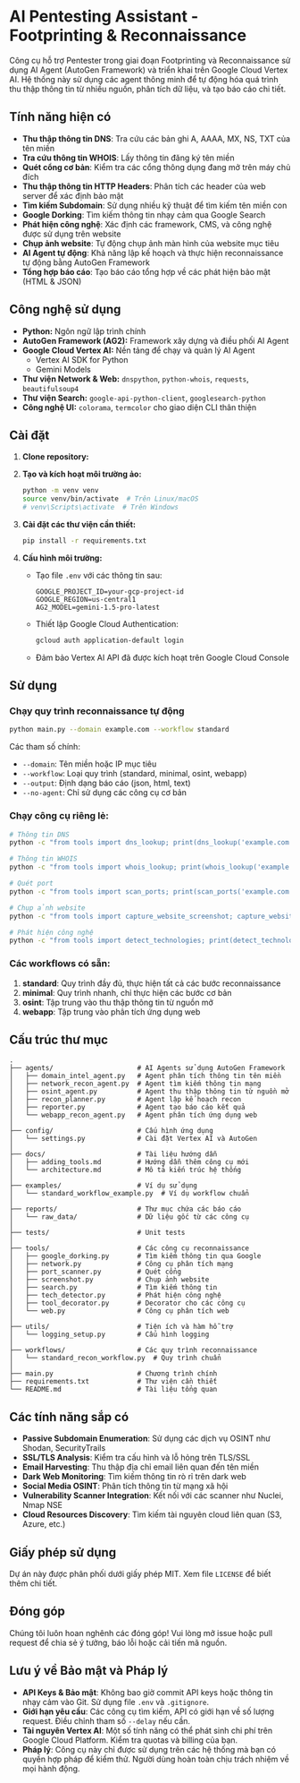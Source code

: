 # AI Pentesting Assistant - Footprinting & Reconnaissance

Công cụ hỗ trợ Pentester trong giai đoạn Footprinting và Reconnaissance sử dụng AI Agent (AutoGen Framework) và triển khai trên Google Cloud Vertex AI. Hệ thống này sử dụng các agent thông minh để tự động hóa quá trình thu thập thông tin từ nhiều nguồn, phân tích dữ liệu, và tạo báo cáo chi tiết.

## Tính năng hiện có

* **Thu thập thông tin DNS**: Tra cứu các bản ghi A, AAAA, MX, NS, TXT của tên miền
* **Tra cứu thông tin WHOIS**: Lấy thông tin đăng ký tên miền
* **Quét cổng cơ bản**: Kiểm tra các cổng thông dụng đang mở trên máy chủ đích
* **Thu thập thông tin HTTP Headers**: Phân tích các header của web server để xác định bảo mật
* **Tìm kiếm Subdomain**: Sử dụng nhiều kỹ thuật để tìm kiếm tên miền con
* **Google Dorking**: Tìm kiếm thông tin nhạy cảm qua Google Search
* **Phát hiện công nghệ**: Xác định các framework, CMS, và công nghệ được sử dụng trên website
* **Chụp ảnh website**: Tự động chụp ảnh màn hình của website mục tiêu
* **AI Agent tự động**: Khả năng lập kế hoạch và thực hiện reconnaissance tự động bằng AutoGen Framework
* **Tổng hợp báo cáo**: Tạo báo cáo tổng hợp về các phát hiện bảo mật (HTML & JSON)

## Công nghệ sử dụng

* **Python:** Ngôn ngữ lập trình chính
* **AutoGen Framework (AG2):** Framework xây dựng và điều phối AI Agent
* **Google Cloud Vertex AI:** Nền tảng để chạy và quản lý AI Agent
    * Vertex AI SDK for Python 
    * Gemini Models
* **Thư viện Network & Web:** `dnspython`, `python-whois`, `requests`, `beautifulsoup4` 
* **Thư viện Search:** `google-api-python-client`, `googlesearch-python`
* **Công nghệ UI:** `colorama`, `termcolor` cho giao diện CLI thân thiện

## Cài đặt

1.  **Clone repository:**

2.  **Tạo và kích hoạt môi trường ảo:**
    ```bash
    python -m venv venv
    source venv/bin/activate  # Trên Linux/macOS
    # venv\Scripts\activate  # Trên Windows
    ```

3.  **Cài đặt các thư viện cần thiết:**
    ```bash
    pip install -r requirements.txt
    ```

4.  **Cấu hình môi trường:**
    * Tạo file `.env` với các thông tin sau:
        ```
        GOOGLE_PROJECT_ID=your-gcp-project-id
        GOOGLE_REGION=us-central1
        AG2_MODEL=gemini-1.5-pro-latest
        ```
    * Thiết lập Google Cloud Authentication:
        ```bash
        gcloud auth application-default login
        ```
    * Đảm bảo Vertex AI API đã được kích hoạt trên Google Cloud Console

## Sử dụng

### Chạy quy trình reconnaissance tự động

```bash
python main.py --domain example.com --workflow standard
```

Các tham số chính:
* `--domain`: Tên miền hoặc IP mục tiêu
* `--workflow`: Loại quy trình (standard, minimal, osint, webapp)
* `--output`: Định dạng báo cáo (json, html, text)
* `--no-agent`: Chỉ sử dụng các công cụ cơ bản

### Chạy công cụ riêng lẻ:

```bash
# Thông tin DNS
python -c "from tools import dns_lookup; print(dns_lookup('example.com'))"

# Thông tin WHOIS
python -c "from tools import whois_lookup; print(whois_lookup('example.com'))"

# Quét port
python -c "from tools import scan_ports; print(scan_ports('example.com', [80, 443, 22, 21, 3389]))"

# Chụp ảnh website
python -c "from tools import capture_website_screenshot; capture_website_screenshot('https://example.com')"

# Phát hiện công nghệ
python -c "from tools import detect_technologies; print(detect_technologies('https://example.com'))"
```

### Các workflows có sẵn:

1. **standard**: Quy trình đầy đủ, thực hiện tất cả các bước reconnaissance
2. **minimal**: Quy trình nhanh, chỉ thực hiện các bước cơ bản
3. **osint**: Tập trung vào thu thập thông tin từ nguồn mở
4. **webapp**: Tập trung vào phân tích ứng dụng web

## Cấu trúc thư mục

```
.
├── agents/                     # AI Agents sử dụng AutoGen Framework
│   ├── domain_intel_agent.py   # Agent phân tích thông tin tên miền
│   ├── network_recon_agent.py  # Agent tìm kiếm thông tin mạng
│   ├── osint_agent.py          # Agent thu thập thông tin từ nguồn mở
│   ├── recon_planner.py        # Agent lập kế hoạch recon
│   ├── reporter.py             # Agent tạo báo cáo kết quả
│   └── webapp_recon_agent.py   # Agent phân tích ứng dụng web
│
├── config/                     # Cấu hình ứng dụng
│   └── settings.py             # Cài đặt Vertex AI và AutoGen
│
├── docs/                       # Tài liệu hướng dẫn
│   ├── adding_tools.md         # Hướng dẫn thêm công cụ mới
│   └── architecture.md         # Mô tả kiến trúc hệ thống
│
├── examples/                   # Ví dụ sử dụng
│   └── standard_workflow_example.py  # Ví dụ workflow chuẩn
│
├── reports/                    # Thư mục chứa các báo cáo
│   └── raw_data/               # Dữ liệu gốc từ các công cụ
│
├── tests/                      # Unit tests
│
├── tools/                      # Các công cụ reconnaissance
│   ├── google_dorking.py       # Tìm kiếm thông tin qua Google
│   ├── network.py              # Công cụ phân tích mạng
│   ├── port_scanner.py         # Quét cổng
│   ├── screenshot.py           # Chụp ảnh website
│   ├── search.py               # Tìm kiếm thông tin
│   ├── tech_detector.py        # Phát hiện công nghệ
│   ├── tool_decorator.py       # Decorator cho các công cụ
│   └── web.py                  # Công cụ phân tích web
│
├── utils/                      # Tiện ích và hàm hỗ trợ
│   └── logging_setup.py        # Cấu hình logging
│
├── workflows/                  # Các quy trình reconnaissance
│   └── standard_recon_workflow.py  # Quy trình chuẩn
│
├── main.py                     # Chương trình chính
├── requirements.txt            # Thư viện cần thiết
└── README.md                   # Tài liệu tổng quan
```

## Các tính năng sắp có

* **Passive Subdomain Enumeration**: Sử dụng các dịch vụ OSINT như Shodan, SecurityTrails
* **SSL/TLS Analysis**: Kiểm tra cấu hình và lỗ hỏng trên TLS/SSL
* **Email Harvesting**: Thu thập địa chỉ email liên quan đến tên miền
* **Dark Web Monitoring**: Tìm kiếm thông tin rò rỉ trên dark web
* **Social Media OSINT**: Phân tích thông tin từ mạng xã hội
* **Vulnerability Scanner Integration**: Kết nối với các scanner như Nuclei, Nmap NSE
* **Cloud Resources Discovery**: Tìm kiếm tài nguyên cloud liên quan (S3, Azure, etc.)

## Giấy phép sử dụng

Dự án này được phân phối dưới giấy phép MIT. Xem file `LICENSE` để biết thêm chi tiết.

## Đóng góp

Chúng tôi luôn hoan nghênh các đóng góp! Vui lòng mở issue hoặc pull request để chia sẻ ý tưởng, báo lỗi hoặc cải tiến mã nguồn.

## Lưu ý về Bảo mật và Pháp lý

* **API Keys & Bảo mật**: Không bao giờ commit API keys hoặc thông tin nhạy cảm vào Git. Sử dụng file `.env` và `.gitignore`.
* **Giới hạn yêu cầu**: Các công cụ tìm kiếm, API có giới hạn về số lượng request. Điều chỉnh tham số `--delay` nếu cần.
* **Tài nguyên Vertex AI**: Một số tính năng có thể phát sinh chi phí trên Google Cloud Platform. Kiểm tra quotas và billing của bạn.
* **Pháp lý**: Công cụ này chỉ được sử dụng trên các hệ thống mà bạn có quyền hợp pháp để kiểm thử. Người dùng hoàn toàn chịu trách nhiệm về mọi hành động.